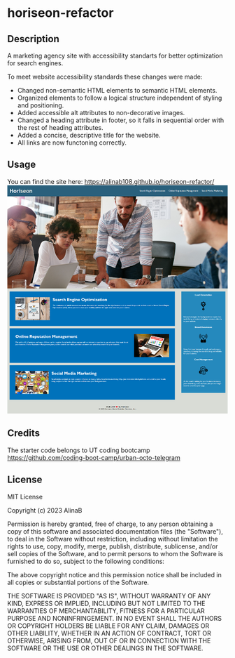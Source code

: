 # horiseon-refactor

## Description
A marketing agency site with accessibility standarts for better optimization for search engines.

To meet website accessibility standards these changes were made:
<ul>
  <li>Changed non-semantic HTML elements to semantic HTML elements.</li>
  <li>Organized elements to follow a logical structure independent of styling and positioning.</li>
  <li>Added accessible alt attributes to non-decorative images.</li>
  <li>Changed a heading attribute in footer, so it falls in sequential order with the rest of heading attributes.</li>
  <li>Added a concise, descriptive title for the website.</li>
  <li>All links are now functoning correctly.</li>
</ul>

## Usage
You can find the site here: https://alinab108.github.io/horiseon-refactor/
![The screenshot of the page](assets/images/Horiseon-main-page.png) 

## Credits

The starter code belongs to UT coding bootcamp https://github.com/coding-boot-camp/urban-octo-telegram

## License

MIT License

Copyright (c) 2023 AlinaB

Permission is hereby granted, free of charge, to any person obtaining a copy
of this software and associated documentation files (the "Software"), to deal
in the Software without restriction, including without limitation the rights
to use, copy, modify, merge, publish, distribute, sublicense, and/or sell
copies of the Software, and to permit persons to whom the Software is
furnished to do so, subject to the following conditions:

The above copyright notice and this permission notice shall be included in all
copies or substantial portions of the Software.

THE SOFTWARE IS PROVIDED "AS IS", WITHOUT WARRANTY OF ANY KIND, EXPRESS OR
IMPLIED, INCLUDING BUT NOT LIMITED TO THE WARRANTIES OF MERCHANTABILITY,
FITNESS FOR A PARTICULAR PURPOSE AND NONINFRINGEMENT. IN NO EVENT SHALL THE
AUTHORS OR COPYRIGHT HOLDERS BE LIABLE FOR ANY CLAIM, DAMAGES OR OTHER
LIABILITY, WHETHER IN AN ACTION OF CONTRACT, TORT OR OTHERWISE, ARISING FROM,
OUT OF OR IN CONNECTION WITH THE SOFTWARE OR THE USE OR OTHER DEALINGS IN THE
SOFTWARE.


